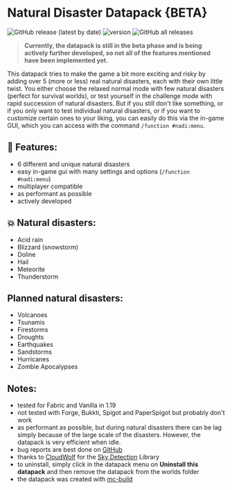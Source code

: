 # Natural Disaster Datapack {BETA}
![GitHub release (latest by date)](https://img.shields.io/github/v/release/2mal3/Natural-Disaster-Datapack?style=flat-square) ![version](https://img.shields.io/badge/Minecraft-1.19-orange?style=flat-square) ![GitHub all releases](https://img.shields.io/github/downloads/2mal3/Natural-Disaster-Datapack/total?style=flat-square)

> **Currently, the datapack is still in the beta phase and is being actively further developed, so not all of the features mentioned have been implemented yet.**

This datapack tries to make the game a bit more exciting and risky by adding over 5 (more or less) real natural disasters, each with their own little twist.
You either choose the relaxed normal mode with few natural disasters (perfect for survival worlds), or test yourself in the challenge mode with rapid succession of natural disasters.
But if you still don't like something, or if you only want to test individual natural disasters, or if you want to customize certain ones to your liking, you can easily do this via the in-game GUI, which you can access with the command `/function #nadi:menu`.

## 📖 Features:
 - 6 different and unique natural disasters
 - easy in-game gui with many settings and options (`/function #nadi:menu`)
 - multiplayer compatible
 - as performant as possible
 - actively developed

## 💥 Natural disasters:
 - Acid rain
 - Blizzard (snowstorm)
 - Doline
 - Hail
 - Meteorite
 - Thunderstorm

## Planned natural disasters:
 - Volcanoes
 - Tsunamis
 - Firestorms
 - Droughts
 - Earthquakes
 - Sandstorms
 - Hurricanes
 - Zombie Apocalypses

## Notes:
 - tested for Fabric and Vanilla in 1.19
 - not tested with Forge, Bukkti, Spigot and PaperSpigot but probably don't work
 - as performant as possible, but during natural disasters there can be lag simply because of the large scale of the disasters. However, the datapack is very efficient when idle.
 - bug reports are best done on [GitHub](https://github.com/2mal3/Natural-Disaster-Datapack/issues)
 - thanks to [CloudWolf](https://www.youtube.com/c/CloudWolfMinecraft) for the [Sky Detection](https://github.com/CloudWolfYT/Sky-Detection-Datapack) Library
 - to uninstall, simply click in the datapack menu on **Uninstall this datapack** and then remove the datapack from the worlds folder
 - the datapack was created with [mc-build](https://github.com/mc-build/mc-build)
